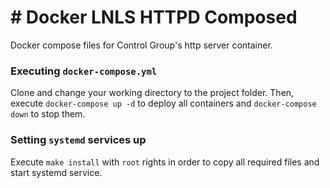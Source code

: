 # # Docker LNLS HTTPD Composed

Docker compose files for Control Group's http server container.

### Executing `docker-compose.yml`

Clone and change your working directory to the project folder. Then, execute `docker-compose up -d` to deploy all containers and `docker-compose down` to stop them. 

### Setting `systemd` services up

Execute `make install` with `root` rights in order to copy all required files and start systemd service.
